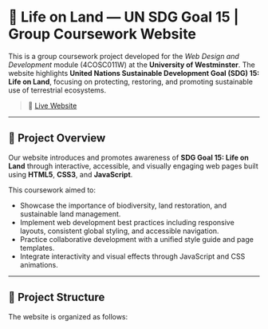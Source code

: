 # 🌿 Life on Land — UN SDG Goal 15 | Group Coursework Website

This is a group coursework project developed for the *Web Design and Development* module (4COSC011W) at the **University of Westminster**. The website highlights **United Nations Sustainable Development Goal (SDG) 15: Life on Land**, focusing on protecting, restoring, and promoting sustainable use of terrestrial ecosystems.

> 📌 [Live Website](https://jaindiedm.github.io/CW_IIT_WEB/)

---

## 📖 Project Overview

Our website introduces and promotes awareness of **SDG Goal 15: Life on Land** through interactive, accessible, and visually engaging web pages built using **HTML5**, **CSS3**, and **JavaScript**.  

This coursework aimed to:
- Showcase the importance of biodiversity, land restoration, and sustainable land management.
- Implement web development best practices including responsive layouts, consistent global styling, and accessible navigation.
- Practice collaborative development with a unified style guide and page templates.
- Integrate interactivity and visual effects through JavaScript and CSS animations.

---

## 📂 Project Structure

The website is organized as follows:

